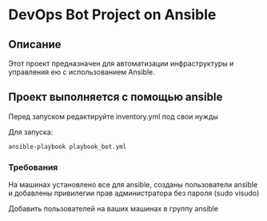 # DevOps Bot Project on Ansible

## Описание
Этот проект предназначен для автоматизации инфраструктуры и управления ею с использованием Ansible. 

## Проект выполняется с помощью ansible
Перед запуском редактируйте inventory.yml под свои нужды

Для запуска:
```bash
ansible-playbook playbook_bot.yml
```
### Требования
На машинах установлено все для ansible, созданы пользователи ansible и добавлены привилегии прав администратора без пароля (sudo visudo)

Добавить пользователей на ваших машинах в группу ansible


